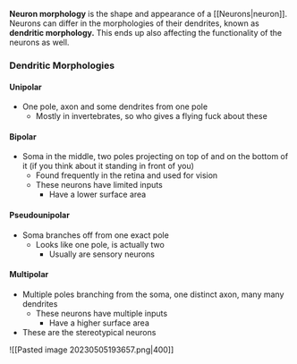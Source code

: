 **Neuron morphology** is the shape and appearance of a [[Neurons|neuron]]. Neurons can differ in the morphologies of their dendrites, known as **dendritic morphology.** This ends up also affecting the functionality of the neurons as well.

### Dendritic Morphologies

#### Unipolar
- One pole, axon and some dendrites from one pole
	- Mostly in invertebrates, so who gives a flying fuck about these

#### Bipolar
- Soma in the middle, two poles projecting on top of and on the bottom of it (if you think about it standing in front of you)
	- Found frequently in the retina and used for vision
	- These neurons have limited inputs
		- Have a lower surface area

#### Pseudounipolar
- Soma branches off from one exact pole
	- Looks like one pole, is actually two
		- Usually are sensory neurons

#### Multipolar
- Multiple poles branching from the soma, one distinct axon, many many dendrites
	- These neurons have multiple inputs
		- Have a higher surface area
- These are the stereotypical neurons


![[Pasted image 20230505193657.png|400]]
